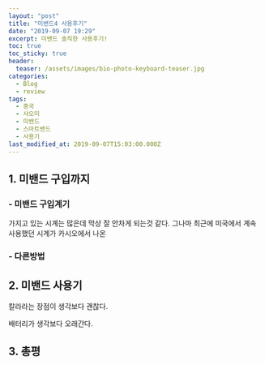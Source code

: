 ```yaml
---
layout: "post"
title: "미밴드4 사용후기"
date: "2019-09-07 19:29"
excerpt: 미밴드 솔직한 사용후기!
toc: true
toc_sticky: true
header:
  teaser: /assets/images/bio-photo-keyboard-teaser.jpg
categories:
  - Blog
  - review
tags:
  - 중국
  - 샤오미
  - 미밴드
  - 스마트밴드
  - 사용기
last_modified_at: 2019-09-07T15:03:00.000Z
---
```


## 1. 미밴드 구입까지
### - 미밴드 구입계기
가지고 있는 시계는 많은데 막상 잘 안차게 되는것 같다. 그나마 최근에 미국에서 계속 사용했던 시계가 카시오에서 나온

### - 다른방법

## 2. 미밴드 사용기
칼라라는 장점이 생각보다 괜찮다.

배터리가 생각보다 오래간다.




## 3. 총평
